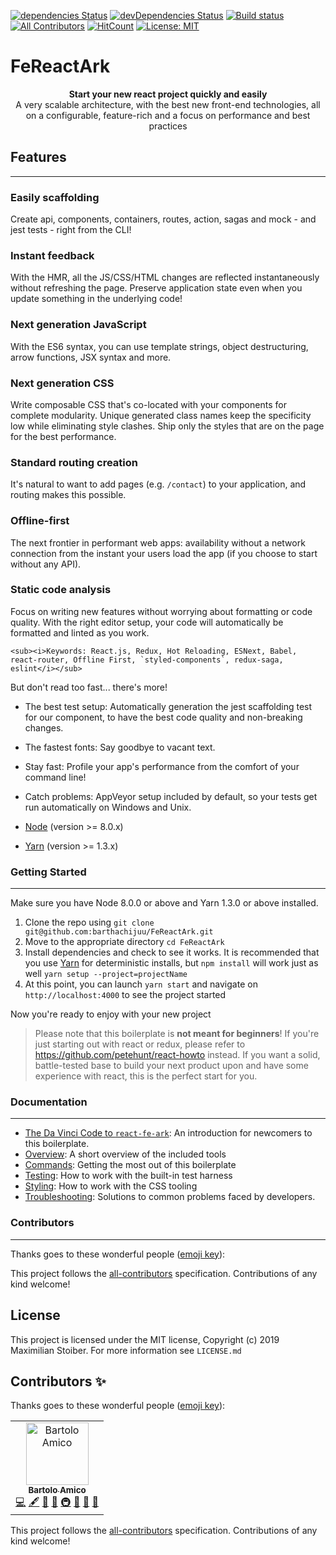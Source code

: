 [![dependencies Status](https://david-dm.org/barthachijuu/FeReactArk/status.svg)](https://david-dm.org/barthachijuu/FeReactArk)  [![devDependencies Status](https://david-dm.org/barthachijuu/FeReactArk/dev-status.svg)](https://david-dm.org/barthachijuu/FeReactArk?type=dev)  [![Build status](https://ci.appveyor.com/api/projects/status/vdlu7geteqc3p887?svg=true)](https://ci.appveyor.com/project/barthachijuu/fereactark)
[![All Contributors](https://img.shields.io/badge/all_contributors-1-orange.svg?style=flat-square)](#contributors)
 [![HitCount](http://hits.dwyl.io/barthachijuu/FeReactArk.svg)](http://hits.dwyl.io/barthachijuu/FeReactArk)
 [![License: MIT](https://img.shields.io/badge/License-MIT-yellow.svg)](https://opensource.org/licenses/MIT)

# FeReactArk

<div align="center"><strong>Start your new react project quickly and easily</strong></div>
<div align="center">A very scalable architecture, with the best new front-end technologies, all on a configurable, feature-rich and a focus on performance and best practices</div>

## Features

___

### Easily scaffolding

Create api, components, containers, routes, action, sagas and mock - and jest tests - right from the CLI!

### Instant feedback

With the HMR, all the JS/CSS/HTML changes are reflected instantaneously without refreshing the page. Preserve application state even when you update something in the underlying code!

### Next generation JavaScript

With the ES6 syntax, you can use template strings, object destructuring, arrow functions, JSX syntax and more.

### Next generation CSS

Write composable CSS that's co-located with your components for complete modularity. Unique generated class names keep the specificity low while eliminating style clashes. Ship only the styles that are on the page for the best performance.

### Standard routing creation

It's natural to want to add pages (e.g. `/contact`) to your application, and routing makes this possible.

### Offline-first

The next frontier in performant web apps: availability without a network connection from the instant your users load the app (if you choose to start without any API).

### Static code analysis

Focus on writing new features without worrying about formatting or code quality. With the right editor setup, your code will automatically be formatted and linted as you work.

```
<sub><i>Keywords: React.js, Redux, Hot Reloading, ESNext, Babel, react-router, Offline First, `styled-components`, redux-saga, eslint</i></sub>
```

But don't read too fast... there's more!

- The best test setup: Automatically generation the jest scaffolding test for our component, to have the best code quality and non-breaking changes.
- The fastest fonts: Say goodbye to vacant text.
- Stay fast: Profile your app's performance from the comfort of your command line!
- Catch problems: AppVeyor setup included by default, so your tests get run automatically on Windows and Unix.

- [Node](http://nodejs.org/download/) (version >= 8.0.x)
- [Yarn](https://yarnpkg.com/en/docs/install) (version >= 1.3.x)

### Getting Started

___
Make sure you have Node 8.0.0 or above and Yarn 1.3.0 or above installed.

1. Clone the repo using `git clone git@github.com:barthachijuu/FeReactArk.git`
2. Move to the appropriate directory `cd FeReactArk`
3. Install dependencies and check to see it works. It is recommended that you use [Yarn](https://yarnpkg.com/) for deterministic installs, but `npm install` will work just as well `yarn setup --project=projectName`
4. At this point, you can launch `yarn start` and navigate on `http://localhost:4000` to see the project started

Now you're ready to enjoy with your new project

> Please note that this boilerplate is **not meant for beginners**! If you're just starting out with react or redux, please refer to <https://github.com/petehunt/react-howto> instead. If you want a solid, battle-tested base to build your next product upon and have some experience with react, this is the perfect start for you.

### Documentation

___

- [The Da Vinci Code to `react-fe-ark`](https://github.com/react-boilerplate/react-boilerplate/tree/master/docs/general/introduction.md): An introduction for newcomers to this boilerplate.
- [Overview](https://github.com/react-boilerplate/react-boilerplate/tree/master/docs/general): A short overview of the included tools
- [Commands](https://github.com/react-boilerplate/react-boilerplate/tree/master/docs/general/commands.md): Getting the most out of this boilerplate
- [Testing](https://github.com/react-boilerplate/react-boilerplate/tree/master/docs/testing): How to work with the built-in test harness
- [Styling](https://github.com/react-boilerplate/react-boilerplate/tree/master/docs/style): How to work with the CSS tooling
- [Troubleshooting](https://github.com/react-boilerplate/react-boilerplate/tree/master/docs/general/gotchas.md): Solutions to common problems faced by developers.

### Contributors

___

Thanks goes to these wonderful people ([emoji key](https://allcontributors.org/docs/en/emoji-key)):

This project follows the [all-contributors](https://github.com/all-contributors/all-contributors) specification. Contributions of any kind welcome!

## License

This project is licensed under the MIT license, Copyright (c) 2019 Maximilian Stoiber. For more information see `LICENSE.md`
## Contributors ✨

Thanks goes to these wonderful people ([emoji key](https://allcontributors.org/docs/en/emoji-key)):

<!-- ALL-CONTRIBUTORS-LIST:START - Do not remove or modify this section -->
<!-- prettier-ignore -->
<table><tr><td align="center"><a href="http://about.me/bartolo_amico"><img src="https://avatars3.githubusercontent.com/u/1281894?v=4" width="100px;" alt="Bartolo Amico"/><br /><sub><b>Bartolo Amico</b></sub></a><br /><a href="https://github.com/barthachijuu/FeReactArk/commits?author=barthachijuu" title="Code">💻</a> <a href="#content-barthachijuu" title="Content">🖋</a> <a href="https://github.com/barthachijuu/FeReactArk/commits?author=barthachijuu" title="Documentation">📖</a> <a href="#ideas-barthachijuu" title="Ideas, Planning, & Feedback">🤔</a> <a href="#infra-barthachijuu" title="Infrastructure (Hosting, Build-Tools, etc)">🚇</a> <a href="#maintenance-barthachijuu" title="Maintenance">🚧</a> <a href="#plugin-barthachijuu" title="Plugin/utility libraries">🔌</a> <a href="#projectManagement-barthachijuu" title="Project Management">📆</a></td></tr></table>

<!-- ALL-CONTRIBUTORS-LIST:END -->

This project follows the [all-contributors](https://github.com/all-contributors/all-contributors) specification. Contributions of any kind welcome!